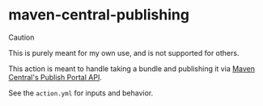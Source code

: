 # maven-central-publishing

> [!CAUTION]
> This is purely meant for my own use, and is not supported for others.

This action is meant to handle taking a bundle and publishing it via [Maven Central's Publish Portal API](https://central.sonatype.org/publish/publish-portal-api/).

See the `action.yml` for inputs and behavior.
